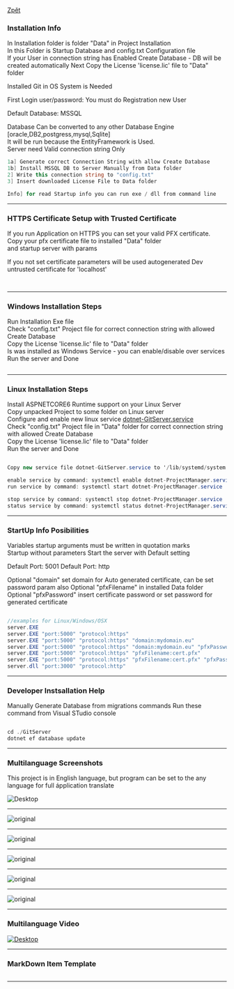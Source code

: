 ﻿[Zpět](../index)   

### Installation Info
In Installation folder is folder "Data" in Project Installation   
In this Folder is Startup Database and config.txt Configuration file    
If your User in connection string has Enabled Create Database - DB will be created automatically
Next Copy the License 'license.lic' file to "Data" folder   

Installed Git in OS System is Needed

First Login user/password:   You must do Registration new User

Default Database: MSSQL

Database Can be converted to any other Database Engine [oracle,DB2,postgress,mysql,Sqlite]   
It will be run because the EntityFramework is Used.   
Server need Valid connection string Only   

```cs
1a] Generate correct Connection String with allow Create Database 
1b] Install MSSQL DB to Server Manually from Data folder 
2] Write this connection string to "config.txt"   
3] Insert downloaded License File to Data folder

Info] for read Startup info you can run exe / dll from command line 
```

---   
### HTTPS Certificate Setup with Trusted Certificate   
If you run Application on HTTPS you can set your valid PFX certificate.   
Copy your pfx certificate file to installed "Data" folder   
and startup server with params

If you not set certificate parameters will be used autogenerated Dev untrusted certificate for 'localhost'

```cs   
  
```   



--- 
### Windows Installation Steps
Run Installation Exe file   
Check "config.txt" Project file for correct connection string with allowed Create Database  
Copy the License 'license.lic' file to "Data" folder   
Is was installed as Windows Service - you can enable/disable over services   
Run the server and Done   

```cs
```

--- 
### Linux Installation Steps
Install ASPNETCORE6 Runtime support on your Linux Server   
Copy unpacked Project to some folder on Linux server   
Configure and enable new linux service [dotnet-GitServer.service](./dotnet-GitServer.service)      
Check "config.txt" Project file in "Data" folder for correct connection string with allowed Create Database  
Copy the License 'license.lic' file to "Data" folder   
Run the server and Done    


```cs

Copy new service file dotnet-GitServer.service to '/lib/systemd/system' Linux server folder   

enable service by command: systemctl enable dotnet-ProjectManager.service
run service by command: systemctl start dotnet-ProjectManager.service

stop service by command: systemctl stop dotnet-ProjectManager.service
status service by command: systemctl status dotnet-ProjectManager.service
```


--- 

### StartUp Info Posibilities
Variables startup arguments must be written in quotation marks   
Startup without parameters Start the server with Default setting    

Default Port: 5001
Default Port: http

Optional "domain" set domain for Auto generated certificate, can be set password param also
Optional "pfxFilename" in installed Data folder
Optional "pfxPassword" insert certificate password or set password for generated certificate

```cs

//examples for Linux/Windows/OSX
server.EXE
server.EXE "port:5000" "protocol:https"
server.EXE "port:5000" "protocol:https" "domain:mydomain.eu"
server.EXE "port:5000" "protocol:https" "domain:mydomain.eu" "pfxPassword:password"
server.EXE "port:5000" "protocol:https" "pfxFilename:cert.pfx"
server.EXE "port:5000" "protocol:https" "pfxFilename:cert.pfx" "pfxPassword:password"
server.dll "port:3000" "protocol:http"

```

---

### Developer Instsallation Help  

Manually Generate Database from migrations commands 
Run these command from Visual STudio console

```cs

cd ./GitServer
dotnet ef database update

```

---  

### Multilanguage Screenshots  
This project is in English language, 
but program can be set to the any language for full ápplication translate

<div>
    <img src="../Gallery/images/AutomaticDatabase.png" title="Desktop">
    <hr>
    <img src="../Gallery/images/Repository.png" title="original">
    <hr>
    <img src="../Gallery/images/RepositoryUploaded.png" title="original">
    <hr>
    <img src="../Gallery/images/publicAccess.png" title="original">
    <hr>
    <img src="../Gallery/images/SavingToInstalledFolder.png" title="original">
    <hr>
    <img src="../Gallery/images/TranslationContent.png" title="original">
</div>

---

### Multilanguage Video 

[![Desktop](../Gallery/images/GitServer.png)](../Gallery/images/MultilingualGitServer.mp4) 

---

### MarkDown Item Template  
```cs

```

---